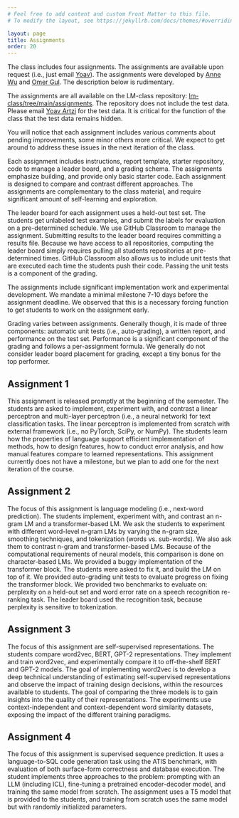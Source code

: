 ```yaml
---
# Feel free to add content and custom Front Matter to this file.
# To modify the layout, see https://jekyllrb.com/docs/themes/#overriding-theme-defaults

layout: page
title: Assignments
order: 20
---
```



The class includes four assignments. The assignments are available upon request (i.e., just email [Yoav](https://yoavartzi.com/)). The assignments were developed by [Anne Wu](https://annshin.github.io/) and [Omer Gul](https://momergul.github.io/). The description below is rudimentary. 

The assignments are all available on the LM-class repository: [lm-class/tree/main/assignments](https://github.com/lil-lab/lm-class/tree/main/assignments). The repository does not include the test data. Please email [Yoav Artzi](mailto:yoav@cs.cornell.edu) for the test data. It is critical for the function of the class that the test data remains hidden. 

You will notice that each assignment includes various comments about pending improvements, some minor others more critical. We expect to get around to address these issues in the next iteration of the class. 

Each assignment includes instructions, report template, starter repository, code to manage a leader board, and a grading schema. The assignments emphasize building, and provide only basic starter code. Each assignment is designed to compare and contrast different approaches. The assignments are complementary to the class material, and require significant amount of self-learning and exploration.

The leader board for each assignment uses a held-out test set. The students get unlabeled test examples, and submit the labels for evaluation on a pre-determined schedule. We use GitHub Classroom to manage the assignment. Submitting results to the leader board requires committing a results file. Because we have access to all repositories, computing the leader board simply requires pulling all students repositories at pre-determined times. GitHub Classroom also allows us to include unit tests that are executed each time the students push their code. Passing the unit tests is a component of the grading.

The assignments include significant implementation work and experimental development. We mandate a minimal milestone 7-10 days before the assignment deadline. We observed that this is a necessary forcing function to get students to work on the assignment early.

Grading varies between assignments. Generally though, it is made of three components: automatic unit tests (i.e., auto-grading), a written report, and performance on the test set. Performance is a significant component of the grading and follows a per-assignment formula. We generally do not consider leader board placement for grading, except a tiny bonus for the top performer.

## Assignment 1

This assignment is released promptly at the beginning of the semester. The students are asked to implement, experiment with, and contrast a linear perceptron and multi-layer perceptron (i.e., a neural network) for text classification tasks. The linear perceptron is implemented from scratch with external framework (i.e., no PyTorch, SciPy, or NumPy). The students learn how the properties of language support efficient implementation of methods, how to design features, how to conduct error analysis, and how manual features compare to learned representations. This assignment currently does not have a milestone, but we plan to add one for the next iteration of the course.

## Assignment 2

The focus of this assignment is language modeling (i.e., next-word prediction). The students implement, experiment with, and contrast an n-gram LM and a transformer-based LM. We ask the students to experiment with different word-level n-gram LMs by varying the n-gram size, smoothing techniques, and tokenization (words vs. sub-words). We also ask them to contrast n-gram and transformer-based LMs. Because of the computational requirements of neural models, this comparison is done on character-based LMs. We provided a buggy implementation of the transformer block. The students were asked to fix it, and build the LM on top of it. We provided auto-grading unit tests to evaluate progress on fixing the transformer block. We provided two benchmarks to evaluate on: perplexity on a held-out set and word error rate on a speech recognition re-ranking task. The leader board used the recognition task, because perplexity is sensitive to tokenization.

## Assignment 3

The focus of this assignment are self-supervised representations. The students compare word2vec, BERT, GPT-2 representations. They implement and train word2vec, and experimentally compare it to off-the-shelf BERT and GPT-2 models. The goal of implementing word2vec is to develop a deep technical understanding of estimating self-supervised representations and observe the impact of training design decisions, within the resources available to students. The goal of comparing the three models is to gain insights into the quality of their representations. The experiments use context-independent and context-dependent word similarity datasets, exposing the impact of the different training paradigms.

## Assignment 4

The focus of this assignment is supervised sequence prediction. It uses a language-to-SQL code generation task using the ATIS benchmark, with evaluation of both surface-form correctness and database execution. The student implements three approaches to the problem: prompting with an LLM (including ICL), fine-tuning a pretrained encoder-decoder model, and training the same model from scratch. The assignment uses a T5 model that is provided to the students, and training from scratch uses the same model but with randomly initialized parameters.
